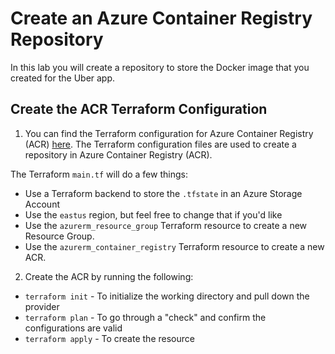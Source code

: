 # Create an Azure Container Registry Repository

In this lab you will create a repository to store the Docker image that you created for the Uber app.

## Create the ACR Terraform Configuration

1. You can find the Terraform configuration for Azure Container Registry (ACR) [here](https://github.com/thomast1906/DevOps-The-Hard-Way-Azure/tree/main/Terraform-AZURE-Services-Creation/ACR). The Terraform configuration files are used to create a repository in Azure Container Registry (ACR). 

The Terraform `main.tf` will do a few things:
- Use a Terraform backend to store the `.tfstate` in an Azure Storage Account
- Use the `eastus` region, but feel free to change that if you'd like
- Use the `azurerm_resource_group` Terraform resource to create a new Resource Group. 
- Use the `azurerm_container_registry` Terraform resource to create a new ACR. 

2. Create the ACR by running the following:
- `terraform init` - To initialize the working directory and pull down the provider
- `terraform plan` - To go through a "check" and confirm the configurations are valid
- `terraform apply` - To create the resource